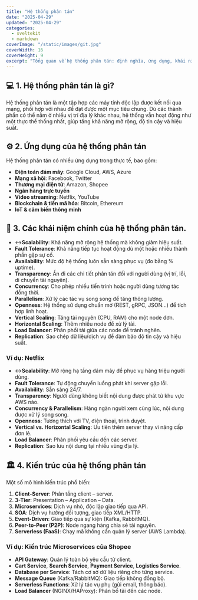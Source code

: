 ```yaml
---
title: "Hệ thống phân tán"
date: "2025-04-29"
updated: "2025-04-29"
categories:
  - sveltekit
  - markdown
coverImage: "/static/images/git.jpg"
coverWidth: 16
coverHeight: 9
excerpt: "Tổng quan về hệ thống phân tán: định nghĩa, ứng dụng, khái niệm cốt lõi và kiến trúc."
---
```


## 💻 1. Hệ thống phân tán là gì?

Hệ thống phân tán là một tập hợp các máy tính độc lập được kết nối qua mạng, phối hợp với nhau để đạt được một mục tiêu chung. Dù các thành phần có thể nằm ở nhiều vị trí địa lý khác nhau, hệ thống vẫn hoạt động như một thực thể thống nhất, giúp tăng khả năng mở rộng, độ tin cậy và hiệu suất.

## ⚙️ 2. Ứng dụng của hệ thống phân tán

Hệ thống phân tán có nhiều ứng dụng trong thực tế, bao gồm:

- **Điện toán đám mây**: Google Cloud, AWS, Azure
- **Mạng xã hội**: Facebook, Twitter
- **Thương mại điện tử**: Amazon, Shopee
- **Ngân hàng trực tuyến**
- **Video streaming**: Netflix, YouTube
- **Blockchain & tiền mã hóa**: Bitcoin, Ethereum
- **IoT & cảm biến thông minh**



## 🔑 3. Các khái niệm chính của hệ thống phân tán.

- ↔**Scalability**: Khả năng mở rộng hệ thống mà không giảm hiệu suất.
- **Fault Tolerance**: Khả năng tiếp tục hoạt động dù một hoặc nhiều thành phần gặp sự cố.
- **Availability**: Mức độ hệ thống luôn sẵn sàng phục vụ (đo bằng % uptime).
- **Transparency**: Ẩn đi các chi tiết phân tán đối với người dùng (vị trí, lỗi, di chuyển tài nguyên).
- **Concurrency**: Cho phép nhiều tiến trình hoặc người dùng tương tác đồng thời.
- **Parallelism**: Xử lý các tác vụ song song để tăng thông lượng.
- **Openness**: Hệ thống sử dụng chuẩn mở (REST, gRPC, JSON…) để tích hợp linh hoạt.
- **Vertical Scaling**: Tăng tài nguyên (CPU, RAM) cho một node đơn.
- **Horizontal Scaling**: Thêm nhiều node để xử lý tải.
- **Load Balancer**: Phân phối tải giữa các node để tránh nghẽn.
- **Replication**: Sao chép dữ liệu/dịch vụ để đảm bảo độ tin cậy và hiệu suất.

### Ví dụ: Netflix

- ↔**Scalability**: Mở rộng hạ tầng đám mây để phục vụ hàng triệu người dùng.
- **Fault Tolerance**: Tự động chuyển luồng phát khi server gặp lỗi.
- **Availability**: Sẵn sàng 24/7.
- **Transparency**: Người dùng không biết nội dung được phát từ khu vực AWS nào.
- **Concurrency & Parallelism**: Hàng ngàn người xem cùng lúc, nội dung được xử lý song song.
- **Openness**: Tương thích với TV, điện thoại, trình duyệt.
- **Vertical vs. Horizontal Scaling**: Ưu tiên thêm server thay vì nâng cấp đơn lẻ.
- **Load Balancer**: Phân phối yêu cầu đến các server.
- **Replication**: Sao lưu nội dung tại nhiều vùng địa lý.

## 🏛️ 4. Kiến trúc của hệ thống phân tán

Một số mô hình kiến trúc phổ biến:

1. **Client-Server**: Phân tầng client – server.
2. **3-Tier**: Presentation – Application – Data.
3. **Microservices**: Dịch vụ nhỏ, độc lập giao tiếp qua API.
4. **SOA**: Dịch vụ hướng đối tượng, giao tiếp XML/HTTP.
5. **Event-Driven**: Giao tiếp qua sự kiện (Kafka, RabbitMQ).
6. **Peer-to-Peer (P2P)**: Node ngang hàng chia sẻ tài nguyên.
7. **Serverless (FaaS)**: Chạy mã không cần quản lý server (AWS Lambda).

### Ví dụ: Kiến trúc Microservices của Shopee

- **API Gateway**: Quản lý toàn bộ yêu cầu từ client.
- **Cart Service**, **Search Service**, **Payment Service**, **Logistics Service**.
- **Database per Service**: Tách cơ sở dữ liệu riêng cho từng service.
- **Message Queue** (Kafka/RabbitMQ): Giao tiếp không đồng bộ.
- **Serverless Functions**: Xử lý tác vụ phụ (gửi email, thông báo).
- **Load Balancer** (NGINX/HAProxy): Phân bổ tải đến các node.


